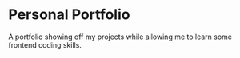 # Personal Portfolio

A portfolio showing off my projects while allowing me to learn some frontend coding skills.

